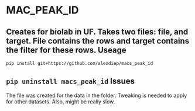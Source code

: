 MAC_PEAK_ID
======
Creates for biolab in UF. Takes two files: file, and target. File contains the rows and target contains the filter for these rows.
Useage
------
```pip install git+https://github.com/alexdiep/macs_peak_id```

```pip uninstall macs_peak_id```
Issues
------
The file was created for the data in the folder. Tweaking is needed to apply for other datasets. Also, might be really slow.
